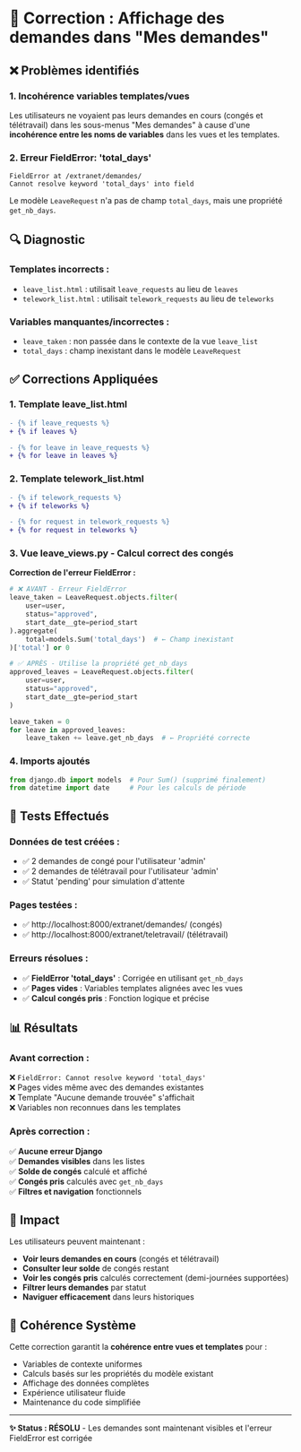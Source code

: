 # 🔧 Correction : Affichage des demandes dans "Mes demandes"

## ❌ Problèmes identifiés

### **1. Incohérence variables templates/vues**
Les utilisateurs ne voyaient pas leurs demandes en cours (congés et télétravail) dans les sous-menus "Mes demandes" à cause d'une **incohérence entre les noms de variables** dans les vues et les templates.

### **2. Erreur FieldError: 'total_days'**
```
FieldError at /extranet/demandes/
Cannot resolve keyword 'total_days' into field
```
Le modèle `LeaveRequest` n'a pas de champ `total_days`, mais une propriété `get_nb_days`.

## 🔍 Diagnostic

### **Templates incorrects :**
- `leave_list.html` : utilisait `leave_requests` au lieu de `leaves`
- `telework_list.html` : utilisait `telework_requests` au lieu de `teleworks`

### **Variables manquantes/incorrectes :**
- `leave_taken` : non passée dans le contexte de la vue `leave_list`
- `total_days` : champ inexistant dans le modèle `LeaveRequest`

## ✅ Corrections Appliquées

### **1. Template leave_list.html**
```diff
- {% if leave_requests %}
+ {% if leaves %}

- {% for leave in leave_requests %}
+ {% for leave in leaves %}
```

### **2. Template telework_list.html**
```diff
- {% if telework_requests %}
+ {% if teleworks %}

- {% for request in telework_requests %}
+ {% for request in teleworks %}
```

### **3. Vue leave_views.py - Calcul correct des congés**
**Correction de l'erreur FieldError :**
```python
# ❌ AVANT - Erreur FieldError
leave_taken = LeaveRequest.objects.filter(
    user=user,
    status="approved",
    start_date__gte=period_start
).aggregate(
    total=models.Sum('total_days')  # ← Champ inexistant
)['total'] or 0

# ✅ APRÈS - Utilise la propriété get_nb_days
approved_leaves = LeaveRequest.objects.filter(
    user=user,
    status="approved",
    start_date__gte=period_start
)

leave_taken = 0
for leave in approved_leaves:
    leave_taken += leave.get_nb_days  # ← Propriété correcte
```

### **4. Imports ajoutés**
```python
from django.db import models  # Pour Sum() (supprimé finalement)
from datetime import date     # Pour les calculs de période
```

## 🧪 Tests Effectués

### **Données de test créées :**
- ✅ 2 demandes de congé pour l'utilisateur 'admin'
- ✅ 2 demandes de télétravail pour l'utilisateur 'admin'
- ✅ Statut 'pending' pour simulation d'attente

### **Pages testées :**
- ✅ http://localhost:8000/extranet/demandes/ (congés)
- ✅ http://localhost:8000/extranet/teletravail/ (télétravail)

### **Erreurs résolues :**
- ✅ **FieldError 'total_days'** : Corrigée en utilisant `get_nb_days`
- ✅ **Pages vides** : Variables templates alignées avec les vues
- ✅ **Calcul congés pris** : Fonction logique et précise

## 📊 Résultats

### **Avant correction :**
❌ `FieldError: Cannot resolve keyword 'total_days'`  
❌ Pages vides même avec des demandes existantes  
❌ Template "Aucune demande trouvée" s'affichait  
❌ Variables non reconnues dans les templates

### **Après correction :**
✅ **Aucune erreur Django**  
✅ **Demandes visibles** dans les listes  
✅ **Solde de congés** calculé et affiché  
✅ **Congés pris** calculés avec `get_nb_days`  
✅ **Filtres et navigation** fonctionnels

## 🎯 Impact

Les utilisateurs peuvent maintenant :
- **Voir leurs demandes en cours** (congés et télétravail)
- **Consulter leur solde** de congés restant
- **Voir les congés pris** calculés correctement (demi-journées supportées)
- **Filtrer leurs demandes** par statut
- **Naviguer efficacement** dans leurs historiques

## 🔄 Cohérence Système

Cette correction garantit la **cohérence entre vues et templates** pour :
- Variables de contexte uniformes
- Calculs basés sur les propriétés du modèle existant
- Affichage des données complètes
- Expérience utilisateur fluide
- Maintenance du code simplifiée

---

**✨ Status : RÉSOLU** - Les demandes sont maintenant visibles et l'erreur FieldError est corrigée

